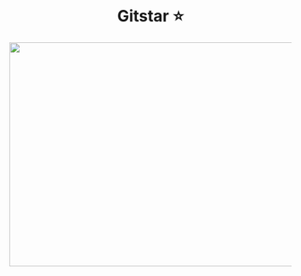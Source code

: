 <img src="https://github.githubassets.com/assets/GitHub-Logo-ee398b662d42.png" alt="" align="center" width="auto" height="auto"><h1 align="center">Gitstar ⭐</h1>

<img src="https://i.imgur.com/1Y2ZjN4.png" alt="" align="center" width="1000" height="400">

